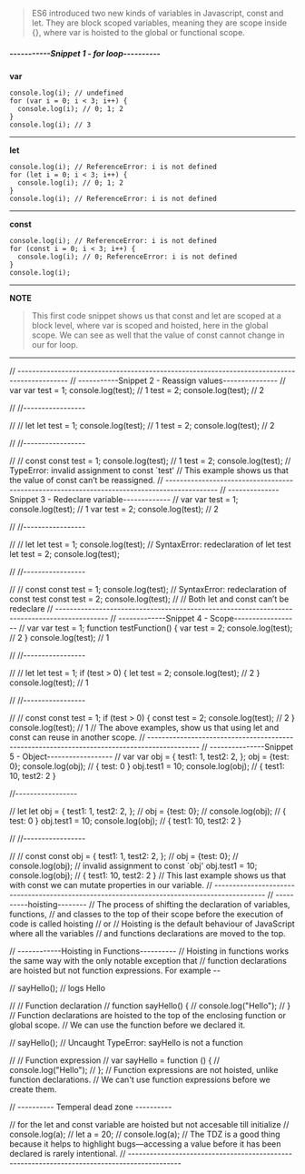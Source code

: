 > ES6 introduced two new kinds of variables in Javascript, const and let. They are block scoped variables, meaning they are scope inside {}, where var is hoisted to the global or functional scope.

##### -----------Snippet 1 - for loop----------
**var**
```
console.log(i); // undefined
for (var i = 0; i < 3; i++) {
  console.log(i); // 0; 1; 2
}
console.log(i); // 3
```
------------
**let**
```
console.log(i); // ReferenceError: i is not defined
for (let i = 0; i < 3; i++) {
  console.log(i); // 0; 1; 2
}
console.log(i); // ReferenceError: i is not defined
```
--------------
**const**
```
console.log(i); // ReferenceError: i is not defined
for (const i = 0; i < 3; i++) {
  console.log(i); // 0; ReferenceError: i is not defined
}
console.log(i);
```
---
**NOTE**

>This first code snippet shows us that const and let are scoped at a block
level, where var is scoped and hoisted, here in the global scope. We can see
as well that the value of const cannot change in our for loop.
---
  

// --------------------------------------------------------------------------------------------
// -----------Snippet 2 - Reassign values---------------
// var
var test = 1;
console.log(test); // 1
test = 2;
console.log(test); // 2

// //-----------------

// // let
let test = 1;
console.log(test); // 1
test = 2;
console.log(test); // 2

// //-----------------

// // const
const test = 1;
console.log(test); // 1
test = 2;
console.log(test); // TypeError: invalid assignment to const `test'
// This example shows us that the value of const can’t be reassigned.
// --------------------------------------------------------------------------------------------
// --------------Snippet 3 - Redeclare variable-------------
// var
var test = 1;
console.log(test); // 1
var test = 2;
console.log(test); // 2

// //-----------------

// // let
let test = 1;
console.log(test); // SyntaxError: redeclaration of let test
let test = 2;
console.log(test);

// //-----------------

// // const
const test = 1;
console.log(test); // SyntaxError: redeclaration of const test
const test = 2;
console.log(test);
// // Both let and const can’t be redeclare
// --------------------------------------------------------------------------------------------
// -------------Snippet 4 - Scope------------------
// var
var test = 1;
function testFunction() {
  var test = 2;
  console.log(test); // 2
}
console.log(test); // 1

// //-----------------

// // let
let test = 1;
if (test > 0) {
  let test = 2;
  console.log(test); // 2
}
console.log(test); // 1

// //-----------------

// // const
const test = 1;
if (test > 0) {
  const test = 2;
  console.log(test); // 2
}
console.log(test); // 1
// The above examples, show us that using let and const can reuse in another scope.
// --------------------------------------------------------------------------------------------
// ---------------Snippet 5 - Object------------------
// var
var obj = {
  test1: 1,
  test2: 2,
};
obj = {test: 0};
console.log(obj); // { test: 0 }
obj.test1 = 10;
console.log(obj); // { test1: 10, test2: 2 }

//-----------------

// let
let obj = {
  test1: 1,
  test2: 2,
};
// obj = {test: 0};
// console.log(obj); // { test: 0 }
obj.test1 = 10;
console.log(obj); // { test1: 10, test2: 2 }

// //-----------------

// // const
const obj = {
  test1: 1,
  test2: 2,
};
// obj = {test: 0};
// console.log(obj); // invalid assignment to const `obj'
obj.test1 = 10;
console.log(obj); // { test1: 10, test2: 2 }
// This last example shows us that with const we can mutate properties in our variable.
// --------------------------------------------------------------------------------------------
// ----------hoisting--------
// The process of shifting the declaration of variables, functions,
// and classes to the top of their scope before the execution of code is called hoisting
// or
// Hoisting is the default behaviour of JavaScript where all the variables
// and functions declarations are moved to the top.

// ------------Hoisting in Functions----------
// Hoisting in functions works the same way with the only notable exception that
// function declarations are hoisted but not function expressions. For example --

// sayHello(); // logs Hello

// // Function declaration
// function sayHello() {
//   console.log("Hello");
// }
// Function declarations are hoisted to the top of the enclosing function or global scope.
// We can use the function before we declared it.

// sayHello(); // Uncaught TypeError: sayHello is not a function

// // Function expression
// var sayHello = function () {
//   console.log("Hello");
// };
// Function expressions are not hoisted, unlike function declarations.
// We can't use function expressions before we create them.

// ---------- Temperal dead zone ----------

// for the let and const variable are hoisted but not accesable till initialize
// console.log(a);
// let a = 20;
// console.log(a);
// The TDZ is a good thing because it helps to highlight bugs—accessing a value before it has been declared is rarely intentional.
// --------------------------------------------------------------------------------------------
